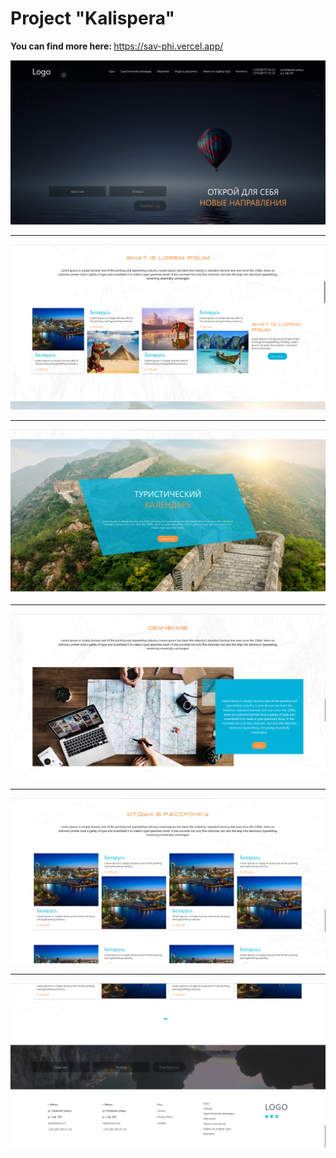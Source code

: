 <h1>Project "Kalispera"</h1>
<p><strong>You can find more here: </strong><a href="https://kalispera.vercel.app/">https://sav-phi.vercel.app/</a></p>

<p>
	<img src="https://raw.githubusercontent.com/cackas/Kalispera/4b8ee7e5f63c67d9509c27714751fee8382fd81f/assets/kal1.png" alt="KalisperaProject">
</p><hr>
<p>
	<img src="https://raw.githubusercontent.com/cackas/Kalispera/4b8ee7e5f63c67d9509c27714751fee8382fd81f/assets/kal3.png" alt="KalisperaProject">
</p><hr>
<p>
	<img src="https://raw.githubusercontent.com/cackas/Kalispera/4b8ee7e5f63c67d9509c27714751fee8382fd81f/assets/kal4.png" alt="KalisperaProject">
</p><hr>
<p>
	<img src="https://raw.githubusercontent.com/cackas/Kalispera/4b8ee7e5f63c67d9509c27714751fee8382fd81f/assets/kal5.png" alt="KalisperaProject">
</p><hr>
<p>
	<img src="https://raw.githubusercontent.com/cackas/Kalispera/4b8ee7e5f63c67d9509c27714751fee8382fd81f/assets/kal6.png" alt="KalisperaProject">
</p><hr>
<p>
	<img src="https://raw.githubusercontent.com/cackas/Kalispera/4b8ee7e5f63c67d9509c27714751fee8382fd81f/assets/kal7.png" alt="KalisperaProject">
</p>
